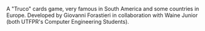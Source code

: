 A "Truco" cards game, very famous in South America and some countries in Europe. 
Developed by Giovanni Forastieri in collaboration with Waine Junior (both UTFPR's Computer Engineering Students).
